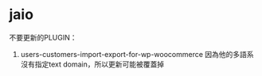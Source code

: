 # jaio

不要更新的PLUGIN：
1. users-customers-import-export-for-wp-woocommerce
因為他的多語系沒有指定text domain，所以更新可能被覆蓋掉